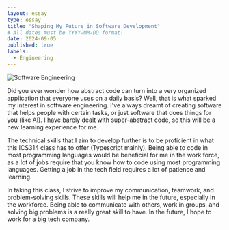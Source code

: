 ```yaml
---
layout: essay
type: essay
title: "Shaping My Future in Software Development"
# All dates must be YYYY-MM-DD format!
date: 2024-09-05
published: true
labels:
  - Engineering
---
```


![Software Engineering](https://www.adexchanger.com/wp-content/uploads/2023/05/software-engineer-300x300.jpg)

Did you ever wonder how abstract code can turn into a very organized application that everyone uses on a daily basis? Well, that is what sparked my interest in software engineering. I've always dreamt of creating software that helps people with certain tasks, or just software that does things for you (like AI). I have barely dealt with super-abstract code, so this will be a new learning experience for me.

The technical skills that I aim to develop further is to be proficient in what this ICS314 class has to offer (Typescript mainly). Being able to code in most programming languages would be beneficial for me in the work force, as a lot of jobs require that you know how to code using most programming languages. Getting a job in the tech field requires a lot of patience and learning.

In taking this class, I strive to improve my communication, teamwork, and problem-solving skills. These skills will help me in the future, especially in the workforce. Being able to communicate with others, work in groups, and solving big problems is a really great skill to have. In the future, I hope to work for a big tech company.


